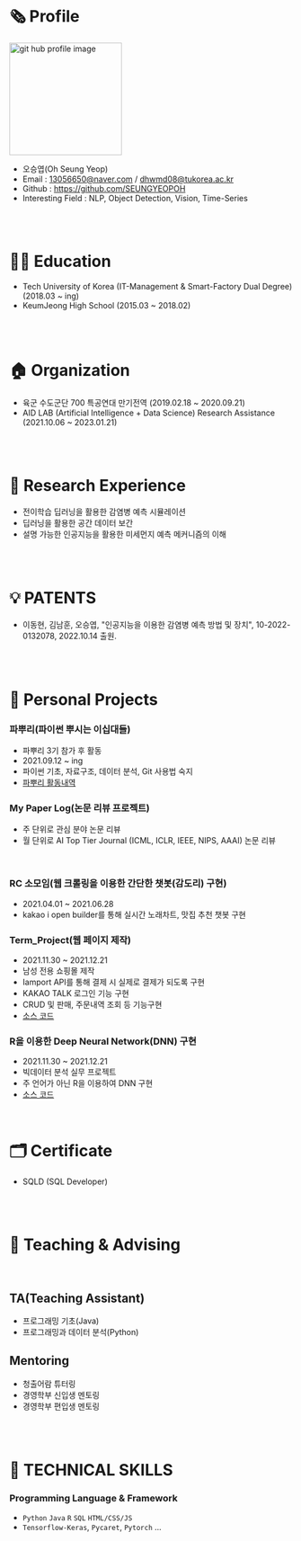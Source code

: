 # 🗞️ Profile
<img alt="git hub profile image" src="https://user-images.githubusercontent.com/81912557/135828724-396d9561-2bef-4193-8f49-d168e71e3fbb.jpg" width="200"><br/>

- 오승엽(Oh Seung Yeop)
- Email : 13056650@naver.com / dhwmd08@tukorea.ac.kr
- Github : https://github.com/SEUNGYEOPOH
- Interesting Field : NLP, Object Detection, Vision, Time-Series<br/>
<br/>
<br/>


# 👨‍🎓 Education
- Tech University of Korea (IT-Management & Smart-Factory Dual Degree) (2018.03 ~ ing)<br/>
- KeumJeong High School (2015.03 ~ 2018.02)<br/>
<br/>
<br/>


# 🏠 Organization
- 육군 수도군단 700 특공연대 만기전역 (2019.02.18 ~ 2020.09.21)<br/>
- AID LAB (Artificial Intelligence + Data Science) Research Assistance (2021.10.06 ~ 2023.01.21)<br/>
<br/>
<br/>

# 📖 Research Experience
- 전이학습 딥러닝을 활용한 감염병 예측 시뮬레이션
- 딥러닝을 활용한 공간 데이터 보간
- 설명 가능한 인공지능을 활용한 미세먼지 예측 메커니즘의 이해
<br/>
<br/>

# 💡 PATENTS
-  이동현, 김남훈, 오승엽, "인공지능을 이용한 감염병 예측 방법 및 장치", 10-2022-0132078,  2022.10.14 출원.
<br/>
<br/>

# 🙏 Personal Projects 
### 파뿌리(파이썬 뿌시는 이십대들) 
- 파뿌리 3기 참가 후 활동
- 2021.09.12 ~ ing
- 파이썬 기초, 자료구조, 데이터 분석, Git 사용법 숙지
- [파뿌리 활동내역](https://github.com/SEUNGYEOPOH/Python_breakers_RP)<br/>

### My Paper Log(논문 리뷰 프로젝트)
- 주 단위로 관심 분야 논문 리뷰
- 월 단위로  AI Top Tier Journal (ICML, ICLR, IEEE, NIPS, AAAI) 논문 리뷰
<br/>

### RC 소모임(웹 크롤링을 이용한 간단한 챗봇(감도리) 구현)
- 2021.04.01 ~ 2021.06.28 
- kakao i open builder를 통해 실시간 노래차트, 맛집 추천 챗봇 구현<br/>

### Term_Project(웹 페이지 제작)
- 2021.11.30 ~ 2021.12.21 
- 남성 전용 쇼핑몰 제작
- Iamport API를 통해 결제 시 실제로 결제가 되도록 구현 
- KAKAO TALK 로그인 기능 구현
- CRUD 및 판매, 주문내역 조회 등 기능구현
- [소스 코드](https://github.com/SEUNGYEOPOH/Term_project)<br/>

### R을 이용한 Deep Neural Network(DNN) 구현
- 2021.11.30 ~ 2021.12.21 
- 빅데이터 분석 실무 프로젝트
- 주 언어가 아닌 R을 이용하여 DNN 구현 
- [소스 코드](https://github.com/SEUNGYEOPOH/)<br/>
<br/>


# 🗂️ Certificate
- SQLD (SQL Developer)
<br/>
<br/>

# 📖 Teaching & Advising
<br/>

## TA(Teaching Assistant)
- 프로그래밍 기초(Java)
- 프로그래밍과 데이터 분석(Python)

## Mentoring
- 청출어람 튜터링
- 경영학부 신입생 멘토링
- 경영학부 편입생 멘토링
<br/>
<br/>

# 🏅 TECHNICAL SKILLS
### Programming Language & Framework
- `Python` `Java` `R` `SQL` `HTML/CSS/JS`
- `Tensorflow-Keras`,  `Pycaret`, `Pytorch` ...
